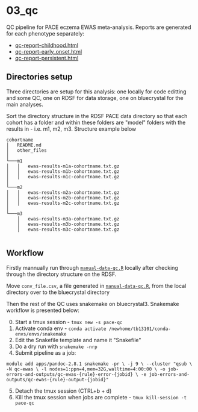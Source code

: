 # 03_qc

QC pipeline for PACE eczema EWAS meta-analysis. Reports are generated for each phenotype separately:

* [qc-report-childhood.html](report/qc-report-childhood.html)
* [qc-report-early_onset.html](report/qc-report-early_onset.html)
* [qc-report-persistent.html](report/qc-report-persistent.html)

## Directories setup

Three directories are setup for this analysis: one locally for code editting and some QC, one on RDSF for data storage, one on bluecrystal for the main analyses.

Sort the directory structure in the RDSF PACE data directory so that each cohort has a folder and within these folders are "model" folders with the results in - i.e. m1, m2, m3. Structure example below

```
cohortname
│   README.md    
│	other_files
│
└───m1
│   │   ewas-results-m1a-cohortname.txt.gz
│   │   ewas-results-m1b-cohortname.txt.gz
│   │	ewas-results-m1c-cohortname.txt.gz
│   
└───m2
│   │   ewas-results-m2a-cohortname.txt.gz
│   │   ewas-results-m2b-cohortname.txt.gz
│   │	ewas-results-m2c-cohortname.txt.gz
│
└───m3
    │   ewas-results-m3a-cohortname.txt.gz
    │   ewas-results-m3b-cohortname.txt.gz
    │	ewas-results-m3c-cohortname.txt.gz
    
```

## Workflow

Firstly mannually run through [`manual-data-qc.R`](scripts/manual-data-qc.R) locally after checking through the directory structure on the RDSF. 

Move `conv_file.csv`, a file generated in [`manual-data-qc.R`](scripts/manual-data-qc.R), from the local directory over to the bluecrystal directory

Then the rest of the QC uses snakemake on bluecrystal3. Snakemake workflow is presented below:

0. Start a tmux session - `tmux new -s pace-qc`
1. Activate conda env - `conda activate /newhome/tb13101/conda-envs/envs/snakemake`
2. Edit the Snakefile template and name it "Snakefile"
3. Do a dry run with `snakemake -nrp`
4. Submit pipeline as a job:

`
module add apps/pandoc-2.8.1
snakemake -pr \
-j 9 \
--cluster "qsub \
	-N qc-ewas \
	-l nodes=1:ppn=4,mem=32G,walltime=4:00:00 \
	-o job-errors-and-outputs/qc-ewas-{rule}-error-{jobid} \
	-e job-errors-and-outputs/qc-ewas-{rule}-output-{jobid}"
`

5. Detach the tmux session (CTRL+b + d)
6. Kill the tmux session when jobs are complete - `tmux kill-session -t pace-qc`
